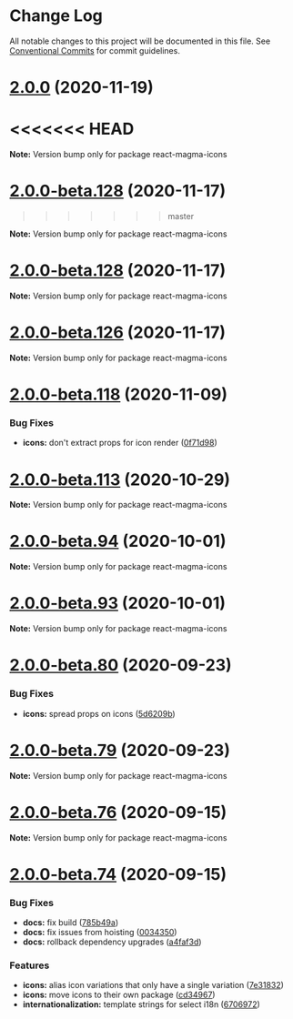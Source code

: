 # Change Log

All notable changes to this project will be documented in this file.
See [Conventional Commits](https://conventionalcommits.org) for commit guidelines.

# [2.0.0](http://stash.cengage.com:7999/FRONT/react-magma/compare/v2.0.0-beta.136...v2.0.0) (2020-11-19)

# <<<<<<< HEAD

**Note:** Version bump only for package react-magma-icons

# [2.0.0-beta.128](http://stash.cengage.com:7999/FRONT/react-magma/compare/v2.0.0-beta.127...v2.0.0-beta.128) (2020-11-17)

> > > > > > > master

**Note:** Version bump only for package react-magma-icons

# [2.0.0-beta.128](http://stash.cengage.com:7999/FRONT/react-magma/compare/v2.0.0-beta.127...v2.0.0-beta.128) (2020-11-17)

**Note:** Version bump only for package react-magma-icons

# [2.0.0-beta.126](http://stash.cengage.com:7999/FRONT/react-magma/compare/v2.0.0-beta.125...v2.0.0-beta.126) (2020-11-17)

**Note:** Version bump only for package react-magma-icons

# [2.0.0-beta.118](http://stash.cengage.com:7999/FRONT/react-magma/compare/v2.0.0-beta.117...v2.0.0-beta.118) (2020-11-09)

### Bug Fixes

- **icons:** don't extract props for icon render ([0f71d98](http://stash.cengage.com:7999/FRONT/react-magma/commits/0f71d98db6979a96e48c1623809d3c42d127de44))

# [2.0.0-beta.113](http://stash.cengage.com:7999/FRONT/react-magma/compare/v2.0.0-beta.112...v2.0.0-beta.113) (2020-10-29)

**Note:** Version bump only for package react-magma-icons

# [2.0.0-beta.94](http://stash.cengage.com:7999/FRONT/react-magma/compare/v2.0.0-beta.93...v2.0.0-beta.94) (2020-10-01)

**Note:** Version bump only for package react-magma-icons

# [2.0.0-beta.93](http://stash.cengage.com:7999/FRONT/react-magma/compare/v2.0.0-beta.92...v2.0.0-beta.93) (2020-10-01)

**Note:** Version bump only for package react-magma-icons

# [2.0.0-beta.80](http://stash.cengage.com:7999/FRONT/react-magma/compare/v2.0.0-beta.79...v2.0.0-beta.80) (2020-09-23)

### Bug Fixes

- **icons:** spread props on icons ([5d6209b](http://stash.cengage.com:7999/FRONT/react-magma/commits/5d6209b2416079d9a86d8e6b3b23c26f22d29616))

# [2.0.0-beta.79](http://stash.cengage.com:7999/FRONT/react-magma/compare/v2.0.0-beta.78...v2.0.0-beta.79) (2020-09-23)

**Note:** Version bump only for package react-magma-icons

# [2.0.0-beta.76](http://stash.cengage.com:7999/FRONT/react-magma/compare/v2.0.0-beta.75...v2.0.0-beta.76) (2020-09-15)

**Note:** Version bump only for package react-magma-icons

# [2.0.0-beta.74](http://stash.cengage.com:7999/FRONT/react-magma/compare/v2.0.0-beta.73...v2.0.0-beta.74) (2020-09-15)

### Bug Fixes

- **docs:** fix build ([785b49a](http://stash.cengage.com:7999/FRONT/react-magma/commits/785b49a98c949506a05484a06cdb9251591d0e3f))
- **docs:** fix issues from hoisting ([0034350](http://stash.cengage.com:7999/FRONT/react-magma/commits/0034350e7c0c095f435d73e0650a141f85aa5b12))
- **docs:** rollback dependency upgrades ([a4faf3d](http://stash.cengage.com:7999/FRONT/react-magma/commits/a4faf3d65edf1eb06d783a6304cfb73768935ea8))

### Features

- **icons:** alias icon variations that only have a single variation ([7e31832](http://stash.cengage.com:7999/FRONT/react-magma/commits/7e31832f89abf4def1cbaf4bb6b50bf4138b5b82))
- **icons:** move icons to their own package ([cd34967](http://stash.cengage.com:7999/FRONT/react-magma/commits/cd34967a7c53e69ffc5b0a54ad3cb491292e7ec5))
- **internationalization:** template strings for select i18n ([6706972](http://stash.cengage.com:7999/FRONT/react-magma/commits/6706972de4f902d22af9d15dc14d24989149daf6))
